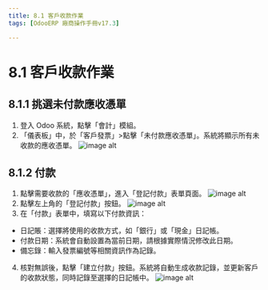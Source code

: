 ```yaml
---
title: 8.1 客戶收款作業
tags: [OdooERP 廠商操作手冊v17.3]

---
```


# 8.1 客戶收款作業
## 8.1.1 挑選未付款應收憑單
1. 登入 Odoo 系統，點擊「會計」模組。
2. 「儀表板」中，於「客戶發票」>點擊「未付款應收憑單」。系統將顯示所有未收款的應收憑單。
![image alt](https://i.imgur.com/BIwXusS.png)

## 8.1.2 付款
1. 點擊需要收款的「應收憑單」，進入「登記付款」表單頁面。
![image alt](https://i.imgur.com/lk2Q84e.png)
2. 點擊左上角的「登記付款」按鈕。
![image alt](https://i.imgur.com/VbkqYYD.png)
3. 在「付款」表單中，填寫以下付款資訊：
* 日記賬：選擇將使用的收款方式，如「銀行」或「現金」日記帳。
* 付款日期：系統會自動設置為當前日期，請根據實際情況修改此日期。
* 備忘錄：輸入發票編號等相關資訊作為記錄。
4. 核對無誤後，點擊「建立付款」按鈕。系統將自動生成收款記錄，並更新客戶的收款狀態，同時記錄至選擇的日記帳中。
![image alt](https://i.imgur.com/l8rzmZ0.png)
